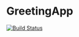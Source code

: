 # GreetingApp
[![Build Status](https://travis-ci.org/sergio140802/GreetingApp.svg?branch=master)](https://travis-ci.org/sergio140802/GreetingApp)